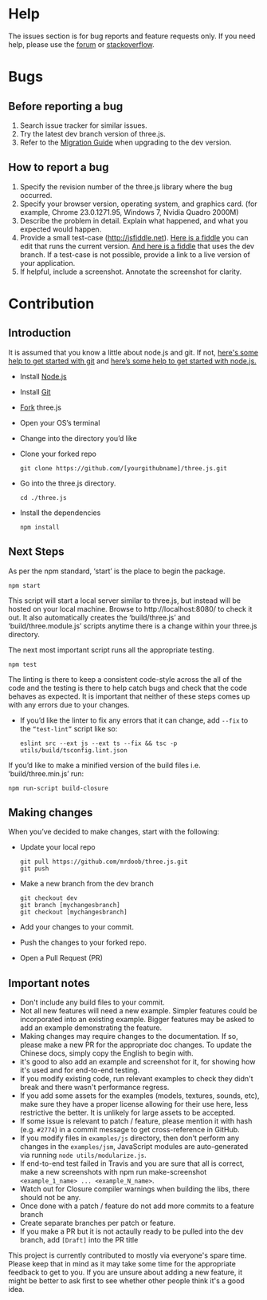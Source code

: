 
# Help
The issues section is for bug reports and feature requests only. If you need help, please use the [forum](http://discourse.threejs.org/) or [stackoverflow](http://stackoverflow.com/questions/tagged/three.js).

# Bugs
## Before reporting a bug

1. Search issue tracker for similar issues.
2. Try the latest dev branch version of three.js.
3. Refer to the [Migration Guide](https://github.com/mrdoob/three.js/wiki/Migration) when upgrading to the dev version.

## How to report a bug

1. Specify the revision number of the three.js library where the bug occurred.
2. Specify your browser version, operating system, and graphics card. (for example, Chrome 23.0.1271.95, Windows 7, Nvidia Quadro 2000M)
3. Describe the problem in detail. Explain what happened, and what you expected would happen.
4. Provide a small test-case (http://jsfiddle.net). [Here is a fiddle](https://jsfiddle.net/3foLr7sn/) you can edit that runs the current version. [And here is a fiddle](https://jsfiddle.net/qgu17w5o/) that uses the dev branch. If a test-case is not possible, provide a link to a live version of your application.
5. If helpful, include a screenshot. Annotate the screenshot for clarity.

# Contribution
## Introduction

It is assumed that you know a little about node.js and git. If not, [here's some help to get started with git](https://help.github.com/en/github/using-git) and [here’s some help to get started with node.js.](https://nodejs.org/en/docs/guides/getting-started-guide/)

* Install [Node.js](https://nodejs.org/)
* Install [Git](https://git-scm.com/)
* [Fork](https://help.github.com/en/github/getting-started-with-github/fork-a-repo) three.js 
* Open your OS’s terminal
* Change into the directory you’d like
* Clone your forked repo

      git clone https://github.com/[yourgithubname]/three.js.git

* Go into the three.js directory.
        
      cd ./three.js

* Install the dependencies

      npm install

## Next Steps

As per the npm standard, ‘start’ is the place to begin the package.

    npm start

This script will start a local server similar to three.js, but instead will be hosted on your local machine. Browse to http://localhost:8080/ to check it out. It also automatically creates the ‘build/three.js’ and ‘build/three.module.js’ scripts anytime there is a change within your three.js directory.

The next most important script runs all the appropriate testing.
        
    npm test

The linting is there to keep a consistent code-style across the all of the code and the testing is there to help catch bugs and check that the code behaves as expected. It is important that neither of these steps comes up with any errors due to your changes.

* If you’d like the linter to fix any errors that it can change, add `--fix` to the `“test-lint”` script like so:

      eslint src --ext js --ext ts --fix && tsc -p utils/build/tsconfig.lint.json

If you’d like to make a minified version of the build files i.e. ‘build/three.min.js’ run:
        
    npm run-script build-closure

## Making changes

When you’ve decided to make changes, start with the following:

* Update your local repo
        
      git pull https://github.com/mrdoob/three.js.git
      git push

* Make a new branch from the dev branch
        
      git checkout dev
      git branch [mychangesbranch]
      git checkout [mychangesbranch]

* Add your changes to your commit.
* Push the changes to your forked repo.
* Open a Pull Request (PR)

## Important notes

* Don't include any build files to your commit.
* Not all new features will need a new example. Simpler features could be incorporated into an existing example. Bigger features may be asked to add an example demonstrating the feature.
* Making changes may require changes to the documentation. If so, please make a new PR for the appropriate doc changes. To update the Chinese docs, simply copy the English to begin with.
* it's good to also add an example and screenshot for it, for showing how it's used and for end-to-end testing.
* If you modify existing code, run relevant examples to check they didn't break and there wasn't performance regress.
* If you add some assets for the examples (models, textures, sounds, etc), make sure they have a proper license allowing for their use here, less restrictive the better. It is unlikely for large assets to be accepted.
* If some issue is relevant to patch / feature, please mention it with hash (e.g. `#2774`) in a commit message to get cross-reference in GitHub.
* If you modify files in `examples/js` directory, then don't perform any changes in the `examples/jsm`, JavaScript modules are auto-generated via running `node utils/modularize.js`.
* If end-to-end test failed in Travis and you are sure that all is correct, make a new screenshots with npm run make-screenshot `<example_1_name> ... <example_N_name>`.
* Watch out for Closure compiler warnings when building the libs, there should not be any.
* Once done with a patch / feature do not add more commits to a feature branch
* Create separate branches per patch or feature.
* If you make a PR but it is not actaully ready to be pulled into the dev branch, add `[Draft]` into the PR title

This project is currently contributed to mostly via everyone's spare time. Please keep that in mind as it may take some time for the appropriate feedback to get to you. If you are unsure about adding a new feature, it might be better to ask first to see whether other people think it's a good idea.